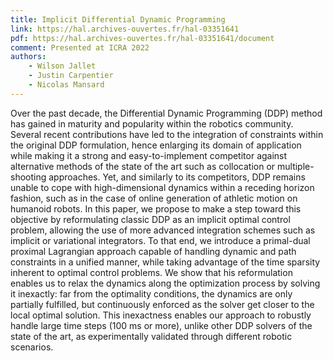 ```yaml
---
title: Implicit Differential Dynamic Programming
link: https://hal.archives-ouvertes.fr/hal-03351641
pdf: https://hal.archives-ouvertes.fr/hal-03351641/document
comment: Presented at ICRA 2022
authors:
    - Wilson Jallet
    - Justin Carpentier
    - Nicolas Mansard
---
```

Over the past decade, the Differential Dynamic Programming (DDP) method has gained in maturity and popularity within the robotics community. Several recent contributions have led to the integration of constraints within the original DDP formulation, hence enlarging its domain of application while making it a strong and easy-to-implement competitor against alternative methods of the state of the art such as collocation or multiple-shooting approaches. Yet, and similarly to its competitors, DDP remains unable to cope with high-dimensional dynamics within a receding horizon fashion, such as in the case of online generation of athletic motion on humanoid robots. In this paper, we propose to make a step toward this objective by reformulating classic DDP as an implicit optimal control problem, allowing the use of more advanced integration schemes such as implicit or variational integrators. To that end, we introduce a primal-dual proximal Lagrangian approach capable of handling dynamic and path constraints in a unified manner, while taking advantage of the time sparsity inherent to optimal control problems. We show that his reformulation enables us to relax the dynamics along the optimization process by solving it inexactly: far from the optimality conditions, the dynamics are only partially fulfilled, but continuously enforced as the solver get closer to the local optimal solution. This inexactness enables our approach to robustly handle large time steps (100 ms or more), unlike other DDP solvers of the state of the art, as experimentally validated through different robotic scenarios.
